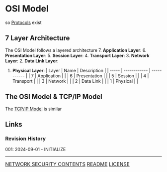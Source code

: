 # OSI Model

so [Protocols](Protocols.md) exist
## 7 Layer Architecture
The OSI Model follows a layered architecture
7. **Application Layer**:
[]()6. **Presentation Layer**:
5. **Session Layer**:
4. **Transport Layer**:
3. **Network Layer**:
2. **Data Link Layer**:
1. **Physical Layer**:
| Layer | Name         | Description |
| ----- | ------------ | ----------- |
| 7     | Application  |             |
| 6     | Presentation |             |
| 5     | Session      |             |
| 4     | Transport    |             |
| 3     | Network      |             |
| 2     | Data Link    |             |
| 1     | Physical     |             |
## The OSI Model & TCP/IP Model
The [TCP/IP Model](TCP-IP%20Model.md) is similar 

## Links
### Revision History
001: 2024-09-01 - INITIALIZE

---
<font size=3>[NETWORK SECURITY CONTENTS](-%20Network%20Security%20Contents.md)
[README](README.md)
[LICENSE](LICENSE)<font>